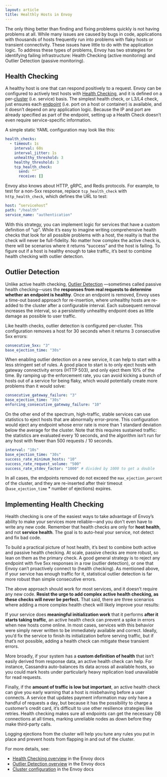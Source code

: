 ```yaml
---
layout: article
title: Healthly Hosts in Envoy
---
```


[//]: # ( Copyright 2018 Turbine Labs, Inc.                                   )
[//]: # ( you may not use this file except in compliance with the License.    )
[//]: # ( You may obtain a copy of the License at                             )
[//]: # (                                                                     )
[//]: # (     http://www.apache.org/licenses/LICENSE-2.0                      )
[//]: # (                                                                     )
[//]: # ( Unless required by applicable law or agreed to in writing, software )
[//]: # ( distributed under the License is distributed on an "AS IS" BASIS,   )
[//]: # ( WITHOUT WARRANTIES OR CONDITIONS OF ANY KIND, either express or     )
[//]: # ( implied. See the License for the specific language governing        )
[//]: # ( permissions and limitations under the License.                      )

[//]: # (Healthy Hosts on Envoy)

The only thing better than finding and fixing problems quickly is not having
problems at all. While many issues are caused by bugs in code, applications
with thousands of hosts frequently run into problems with flaky hosts or
transient connectivity. These issues have little to do with the application
logic. To address these types of problems, Envoy has two strategies for
identifying failing infrastructure: Health Checking (active monitoring) and
Outlier Detection (passive monitoring).

## Health Checking

A healthy host is one that can respond positively to a request. Envoy can be
configured to actively test hosts with
[Health Checking](https://www.envoyproxy.io/docs/envoy/latest/intro/arch_overview/health_checking.html#arch-overview-health-checking),
and it is defined on a per-[cluster](https://www.envoyproxy.io/docs/envoy/latest/api-v2/api/v2/cds.proto) (i.e. service)
basis. The simplest health check, or L3/L4 check, just ensures each
[endpoint](https://www.envoyproxy.io/docs/envoy/latest/api-v2/api/v2/endpoint/endpoint.proto) (i.e. port on a host or container)
is available, and it doesn’t depend on any application logic. Because the IP
and port are already specified as part of the endpoint, setting up a Health
Check doesn’t even require service-specific information.

A simple static YAML configuration may look like this:

```yaml
health_checks:
  - timeout: 1s
    interval: 60s
    interval_jitter: 1s
    unhealthy_threshold: 3
    healthy_threshold: 3
    tcp_health_check:
      send: “”
      receive: []
```

Envoy also knows about HTTP, gRPC, and Redis protocols. For example, to test
for a non-5xx response, replace `tcp_health_check` with `http_health_check`,
which defines the URL to test:

```yaml
host: “servicehost”
path: "/health"
service_name: "authentication"
```

With this strategy, you can implement logic for services that have a custom
definition of “up”. While it’s easy to imagine writing comprehensive health
checks that look for all possible problems with a host, the reality is that the
check will never be full-fidelity. No matter how complex the active check is,
there will be scenarios where it returns “success” and the host is failing. To
figure out if a host is healthy enough to take traffic, it’s best to combine
health checking with outlier detection.

## Outlier Detection

Unlike active health checking,
[Outlier Detection](https://www.envoyproxy.io/docs/envoy/latest/intro/arch_overview/outlier.html?highlight=outlier%20detection)
—sometimes called passive health checking—uses the **responses from real
requests to determine whether an endpoint is healthy**. Once an endpoint is
removed, Envoy uses a time-out based approach for re-insertion, where unhealthy
hosts are re-added to the cluster after a configurable interval. Each
subsequent removal increases the interval, so a persistently unhealthy endpoint
does as little damage as possible to user traffic.

Like health checks, outlier detection is configured per-cluster. This
configuration removes a host for 30 seconds when it returns 3 consecutive 5xx
errors:

```yaml
consecutive_5xx: "3"
base_ejection_time: "30s"
```

When enabling outlier detection on a new service, it can help to start with a
less stringent set of rules. A good place to start is to only eject hosts with
gateway connectivity errors (HTTP 503), and only eject them 10% of the time. By
ramping up the enforcement rate, you can avoid kicking a bunch of hosts out of
a service for being flaky, which would potentially create more problems than it
would solve:

```yaml
consecutive_gateway_failure: "3"
base_ejection_time: "30s"
enforcing_consecutive_gateway_failure: "10"
```

On the other end of the spectrum, high-traffic, stable services can use
statistics to eject hosts that are abnormally error-prone. This configuration
would eject any endpoint whose error rate is more than 1 standard deviation
below the average for the cluster. Note that this requires sustained traffic:
the statistics are evaluated every 10 seconds, and the algorithm isn’t run for
any host with fewer than 500 requests / 10 seconds.

```yaml
interval: "10s"
base_ejection_time: "30s"
success_rate_minimum_hosts: "10"
success_rate_request_volume: "500"
success_rate_stdev_factor: "1000" # divided by 1000 to get a double
```

In all cases, the endpoints removed do not exceed the `max_ejection_percent` of
the cluster, and they are  re-inserted after their timeout
(`base_ejection_time` * number of ejections) expires.

## Implementing Health Checking

Health checking is one of the easiest ways to take advantage of Envoy’s ability
to make your services more reliable—and you don't even have to write any new
code. Remember that health checks are only for **host health**, and not
**service health**. The goal is to auto-heal your service, not detect and fix
bad code.

To build a practical picture of host health, it’s best to combine both active
and passive health checking. At scale, passive checks are more robust, so lean
on them as the primary check. A good general strategy is to reject any endpoint
with five 5xx responses in a row (outlier detection), or one that Envoy can’t
proactively connect to (health checking). As mentioned above, if your service
has enough traffic for it, statistical outlier detection is far more robust
than simple consecutive errors.

The above approach should work for most services, and it doesn’t require any
new code. **Resist the urge to add complex active health checking, as these
checks will never be perfect.** That said, there are three scenarios where
adding a more complex health check will likely improve your results:

If your service does **meaningful initialization work** that it performs
**after it starts taking traffic**, an active health check can prevent a spike
in errors when new hosts come online. In most cases, services with this
behavior were simply never written to be immediately available and correct.
Ideally, you’d fix the service to finish its initialization before serving
traffic, but if that’s not possible, adding a health check can mitigate these
transient errors.

More broadly, if your system has a **custom definition of health** that isn’t
easily derived from response data, an active health check can help. For
instance, Cassandra auto-balances its data across all available hosts, so you
could mark hosts under particularly heavy replication load unavailable for read
requests.

Finally, if the **amount of traffic is low but important**, an active health
check can give you early warning that a host is misbehaving before a user
connects. A service that updates payment information may only have a handful of
requests a day, but because it has the possibility to charge a customer’s
credit card, it’s difficult to use other resilience strategies like retries.
Health checking makes sure all endpoints can get the necessary DB connections
at all times, marking unreliable nodes as down before they make third-party
calls.

Logging ejections from the cluster will help you tune any rules you put in
place and prevent hosts from flapping in and out of the cluster.

For more details, see:

* [Health Checking overview](https://www.envoyproxy.io/docs/envoy/latest/intro/arch_overview/health_checking.html#arch-overview-health-checking) in the Envoy docs
* [Outlier Detection overview](https://www.envoyproxy.io/docs/envoy/latest/api-v2/api/v2/cds.proto) in the Envoy docs
* [Cluster configuration](https://www.envoyproxy.io/docs/envoy/latest/api-v2/api/v2/cds.proto) in the Envoy docs
